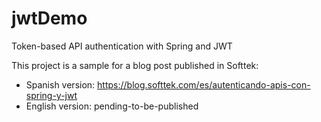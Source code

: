 # jwtDemo
Token-based API authentication with Spring and JWT

This project is a sample for a blog post published in Softtek:

* Spanish version: https://blog.softtek.com/es/autenticando-apis-con-spring-y-jwt
* English version: pending-to-be-published
